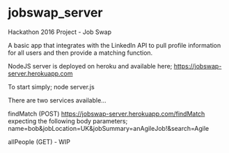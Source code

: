 # jobswap_server

Hackathon 2016 Project - Job Swap

A basic app that integrates with the LinkedIn API to pull profile information for all users and then provide a matching function.

NodeJS server is deployed on heroku and available here;
https://jobswap-server.herokuapp.com

To start simply;
node server.js

There are two services available...

findMatch (POST)
https://jobswap-server.herokuapp.com/findMatch
expecting the following body parameters;
name=bob&jobLocation=UK&jobSummary=anAgileJob!&search=Agile

allPeople (GET) - WIP
